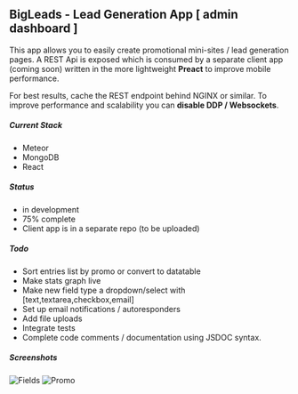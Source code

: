 ## BigLeads - Lead Generation App [ admin dashboard ]
This app allows you to easily create promotional mini-sites / lead generation pages. A REST Api is exposed which is consumed by a separate client app (coming soon) written in the more lightweight **Preact** to improve mobile performance.

For best results, cache the REST endpoint behind NGINX or similar. To improve performance and scalability you can **disable DDP / Websockets**.


##### Current Stack

- Meteor
- MongoDB
- React



##### Status
- in development
- 75% complete
- Client app is in a separate repo (to be uploaded)




##### Todo

- Sort entries list by promo or convert to datatable
- Make stats graph live
- Make new field type a dropdown/select with [text,textarea,checkbox,email]
- Set up email notifications / autoresponders
- Add file uploads
- Integrate tests
- Complete code comments / documentation using JSDOC syntax.



##### Screenshots

 ![Fields](https://s30.postimg.org/vf2g6kpsh/fields.jpg)
 ![Promo](https://s30.postimg.org/hwvjuadn5/promo.jpg)
